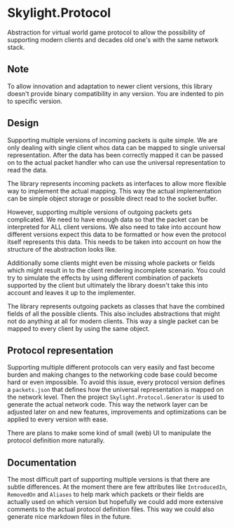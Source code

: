 
# Skylight.Protocol

Abstraction for virtual world game protocol to allow the possibility of supporting modern clients and decades old one's with the same network stack.

## Note
To allow innovation and adaptation to newer client versions, this library doesn't provide binary compatibility in any version. You are indented to pin to specific version.

## Design
Supporting multiple versions of incoming packets is quite simple. We are only dealing with single client whos data can be mapped to single universal representation. After the data has been correctly mapped it can be passed on to the actual packet handler who can use the universal representation to read the data.

The library represents incoming packets as interfaces to allow more flexible way to implement the actual mapping. This way the actual implementation can be simple object storage or possible direct read to the socket buffer.

However, supporting multiple versions of outgoing packets gets complicated. We need to have enough data so that the packet can be interpreted for ALL client versions. We also need to take into account how different versions expect this data to be formatted or how even the protocol itself represents this data. This needs to be taken into account on how the structure of the abstraction looks like.

Additionally some clients might even be missing whole packets or fields which might result in to the client rendering incomplete scenario. You could try to simulate the effects by using different combination of packets supported by the client but ultimately the library doesn't take this into account and leaves it up to the implementer. 

The library represents outgoing packets as classes that have the combined fields of all the possible clients. This also includes abstractions that might not do anything at all for modern clients. This way a single packet can be mapped to every client by using the same object.

## Protocol representation
Supporting multiple different protocols can very easily and fast become burden and making changes to the networking code base could become hard or even impossible. To avoid this issue, every protocol version defines a `packets.json` that defines how the universal representation is mapped on the network level. Then the project `Skylight.Protocol.Generator` is used to generate the actual network code. This way the network layer can be adjusted later on and new features, improvements and optimizations can be applied to every version with ease.

There are plans to make some kind of small (web) UI to manipulate the protocol definition more naturally.

## Documentation
The most difficult part of supporting multiple versions is that there are subtle differences. At the moment there are few attributes like `IntroducedIn`, `RemovedOn` and `Aliases` to help mark which packets or their fields are actually used on which version but hopefully we could add more extensive comments to the actual protocol definition files. This way we could also generate nice markdown files in the future.